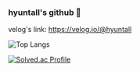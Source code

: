 ### hyuntall's github 👋

<!--
**hyuntall/hyuntall** is a ✨ _special_ ✨ repository because its `README.md` (this file) appears on your GitHub profile.

Here are some ideas to get you started:

- 🔭 I’m currently working on ...
- 🌱 I’m currently learning ...
- 👯 I’m looking to collaborate on ...
- 🤔 I’m looking for help with ...
- 💬 Ask me about ...
- 📫 How to reach me: ...
- 😄 Pronouns: ...
- ⚡ Fun fact: ...
-->
velog's link: https://velog.io/@hyuntall

![Top Langs](https://github-readme-stats.vercel.app/api/top-langs/?username=hyuntall&layout=compact&theme=cobalt)

[![Solved.ac Profile](http://mazassumnida.wtf/api/v2/generate_badge?boj=hyuntall)](https://solved.ac/hyuntall/)
